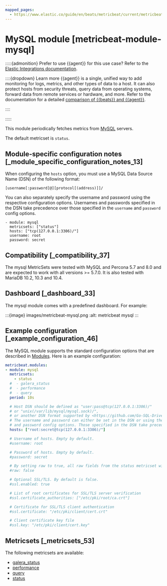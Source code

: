 ```yaml
---
mapped_pages:
  - https://www.elastic.co/guide/en/beats/metricbeat/current/metricbeat-module-mysql.html
---
```


# MySQL module [metricbeat-module-mysql]

:::::{admonition} Prefer to use {{agent}} for this use case?
Refer to the [Elastic Integrations documentation](integration-docs://reference/mysql/index.md).

::::{dropdown} Learn more
{{agent}} is a single, unified way to add monitoring for logs, metrics, and other types of data to a host. It can also protect hosts from security threats, query data from operating systems, forward data from remote services or hardware, and more. Refer to the documentation for a detailed [comparison of {{beats}} and {{agent}}](docs-content://reference/fleet/index.md).

::::


:::::


This module periodically fetches metrics from [MySQL](https://www.mysql.com/) servers.

The default metricset is `status`.


## Module-specific configuration notes [_module_specific_configuration_notes_13]

When configuring the `hosts` option, you must use a MySQL Data Source Name (DSN) of the following format:

```
[username[:password]@][protocol[(address)]]/
```

You can also separately specify the username and password using the respective configuration options. Usernames and passwords specified in the DSN take precedence over those specified in the `username` and `password` config options.

```
- module: mysql
  metricsets: ["status"]
  hosts: ["tcp(127.0.0.1:3306)/"]
  username: root
  password: secret
```


## Compatibility [_compatibility_37]

The mysql MetricSets were tested with MySQL and Percona 5.7 and 8.0 and are expected to work with all versions >= 5.7.0. It is also tested with MariaDB 10.2, 10.3 and 10.4.


## Dashboard [_dashboard_33]

The mysql module comes with a predefined dashboard. For example:

:::{image} images/metricbeat-mysql.png
:alt: metricbeat mysql
:::


## Example configuration [_example_configuration_46]

The MySQL module supports the standard configuration options that are described in [Modules](/reference/metricbeat/configuration-metricbeat.md). Here is an example configuration:

```yaml
metricbeat.modules:
- module: mysql
  metricsets:
    - status
  #  - galera_status
  #  - performance
  #  - query
  period: 10s

  # Host DSN should be defined as "user:pass@tcp(127.0.0.1:3306)/"
  # or "unix(/var/lib/mysql/mysql.sock)/",
  # or another DSN format supported by <https://github.com/Go-SQL-Driver/MySQL/>.
  # The username and password can either be set in the DSN or using the username
  # and password config options. Those specified in the DSN take precedence.
  hosts: ["root:secret@tcp(127.0.0.1:3306)/"]

  # Username of hosts. Empty by default.
  #username: root

  # Password of hosts. Empty by default.
  #password: secret

  # By setting raw to true, all raw fields from the status metricset will be added to the event.
  #raw: false

  # Optional SSL/TLS. By default is false.
  #ssl.enabled: true

  # List of root certificates for SSL/TLS server verification
  #ssl.certificate_authorities: ["/etc/pki/root/ca.crt"]

  # Certificate for SSL/TLS client authentication
  #ssl.certificate: "/etc/pki/client/cert.crt"

  # Client certificate key file
  #ssl.key: "/etc/pki/client/cert.key"
```


## Metricsets [_metricsets_53]

The following metricsets are available:

* [galera_status](/reference/metricbeat/metricbeat-metricset-mysql-galera_status.md)
* [performance](/reference/metricbeat/metricbeat-metricset-mysql-performance.md)
* [query](/reference/metricbeat/metricbeat-metricset-mysql-query.md)
* [status](/reference/metricbeat/metricbeat-metricset-mysql-status.md)






